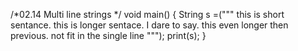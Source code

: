 
/*02.14 Multi line strings
 */
void main()
{
  String s =("""
  this is short sentance.
  this is longer sentace.  I dare to say.
  this even longer then previous.
  not fit in the single line
  """);
  print(s);
}

